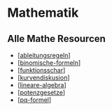 # Mathematik

## Alle Mathe Resourcen
- [[ableitungsregeln]]
- [[binomische-formeln]]
- [[funktionsschar]]
- [[kurvendiskusion]]
- [[lineare-algebra]]
- [[potenzgesetze]]
- [[pq-formel]]

[//begin]: # "Autogenerated link references for markdown compatibility"
[ableitungsregeln]: math/ableitungsregeln.md "Ableitungsregeln"
[binomische-formeln]: math/binomische-formeln.md "Binomische Formeln"
[funktionsschar]: math/funktionsschar.md "Funktionsschar"
[kurvendiskusion]: math/kurvendiskusion.md "Kurvendiskusion"
[lineare-algebra]: math/lineare-algebra.md "Lineare Algebra"
[potenzgesetze]: math/potenzgesetze.md "Potenzgesetze"
[pq-formel]: math/pq-formel.md "PQ-Formel"
[//end]: # "Autogenerated link references"